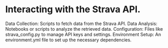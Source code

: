 # Interacting with the Strava API.

Data Collection: Scripts to fetch data from the Strava API.
Data Analysis: Notebooks or scripts to analyze the retrieved data.
Configuration: Files like strava_config.py to manage API keys and settings.
Environment Setup: An environment.yml file to set up the necessary dependencies.
